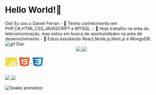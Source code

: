 
<h1>Hello World!👋</h1>
Ola! Eu sou o Daniel Ferrari
- 🤯 Tenho conhecimento em PHP,C#,HTML,CSS,JAVASCRIPT e MYSQL.  
- 🔭 Hoje trabalho na aréa da telecomunicação, mas estou em busca de oportunidades na aréa de desenvolvimento 
- 🌱 Estou estudando React,Node.js,Next.js e MongoDB. 

<img src='https://user-images.githubusercontent.com/96835251/160872842-cc940ada-acde-4e13-83d1-e059b83e3c28.gif' height="100" width="100" alt="gif Dan" display='block' margin='20 20'>

<div align="center">
  

  
  <a href="https://github.com/DanFerrari">
  <img height="180em" src="https://github-readme-stats.vercel.app/api?username=DanFerrari&show_icons=true&theme=dracula&include_all_commits=true&count_private=true"/>
  <img height="180em" src="https://github-readme-stats.vercel.app/api/top-langs/?username=DanFerrari&layout=compact&langs_count=7&theme=dracula"/>
 </div>
  <div style="display: inline_block"><br>
  <img align="center" alt="Dan-Js" height="30" width="40" src="https://raw.githubusercontent.com/devicons/devicon/master/icons/javascript/javascript-plain.svg">
  <img align="center" alt="Dan-HTML" height="30" width="40" src="https://raw.githubusercontent.com/devicons/devicon/master/icons/html5/html5-original.svg">
  <img align="center" alt="Dan-CSS" height="30" width="40" src="https://raw.githubusercontent.com/devicons/devicon/master/icons/css3/css3-original.svg">

</div>
  
  ##
  <div>
   <a href = "mailto:danieldasilvaferrari@gmail.com"><img src="https://img.shields.io/badge/-Gmail-%23333?style=for-the-badge&logo=gmail&logoColor=white" target="_blank"></a>
   <a href="https://www.linkedin.com/in/daniel-ferrari-3093191a2" target="_blank"><img src="https://img.shields.io/badge/-LinkedIn-%230077B5?style=for-the-badge&logo=linkedin&logoColor=white" target="_blank"></a> 
    
  </div>
  
  ![Snake animation](https://github.com/DanFerrari/DanFerrari/blob/output/github-contribution-grid-snake.svg)
